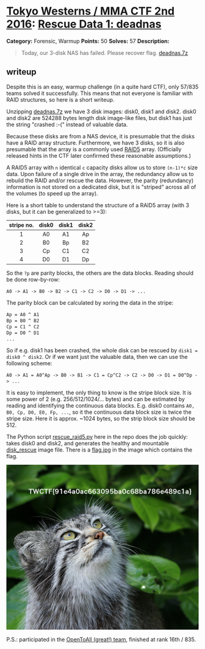 # [Tokyo Westerns / MMA CTF 2nd 2016](https://score.ctf.westerns.tokyo/): [Rescue Data 1: deadnas](https://score.ctf.westerns.tokyo/problems/5?locale=en)

**Category:** Forensic, Warmup
**Points:** 50
**Solves:** 57
**Description:**

> Today, our 3-disk NAS has failed. Please recover flag.
> [deadnas.7z](./deadnas.7z)


## writeup

Despite this is an easy, warmup challenge (in a quite hard CTF),
only 57/835 teams solved it successfully. This means that not
everyone is familiar with RAID structures, so here is a short writeup.

Unzipping [deadnas.7z](./deadnas.7z) we have 3 disk images:
disk0, disk1 and disk2. disk0 and disk2 are 524288 bytes length
disk image-like files, but disk1 has just the string "crashed :-("
instead of valuable data.

Because these disks are from a NAS device, it is presumable
that the disks have a RAID array structure. Furthermore,
we have 3 disks, so it is also presumable that the array
is a commonly used
[RAID5](https://en.wikipedia.org/wiki/Standard_RAID_levels#RAID_5)
array. (Officially released hints in the CTF later confirmed
these reasonable assumptions.)

A RAID5 array with `n` identical `c` capacity disks allow us to
store `(n-1)*c` size data. Upon failure of a single drive in the array, the
redundancy allow us to rebuild the RAID and/or rescue the data.
However, the parity (redundancy) information is not stored on
a dedicated disk, but it is "striped" across all of the volumes
(to speed up the array).

Here is a short table to understand the structure of a
RAID5 array (with 3 disks, but it can be generalized to >=3):

|stripe no.|disk0|disk1|disk2|
|:--------:|:---:|:---:|:---:|
|1         |A0   |A1   | Ap  |
|2         |B0   |Bp   | B2  |
|3         |Cp   |C1   | C2  |
|4         |D0   |D1   | Dp  |

So the `?p` are parity blocks, the others are the data blocks.
Reading should be done row-by-row:

```
A0 -> A1 -> B0 -> B2 -> C1 -> C2 -> D0 -> D1 -> ...
```

The parity block can be calculated by xoring the data in the
stripe:

```
Ap = A0 ^ A1
Bp = B0 ^ B2
Cp = C1 ^ C2
Dp = D0 ^ D1
...
```

So if e.g. disk1 has been crashed, the whole disk can be rescued
by `disk1 = disk0 ^ disk2`. Or if we want just the valuable data,
then we can use the following scheme:

```
A0 -> A1 = A0^Ap -> B0 -> B1 -> C1 = Cp^C2 -> C2 -> D0 -> D1 = D0^Dp -> ...
```

It is easy to implement, the only thing to know is the stripe block
size. It is some power of 2 (e.g. 256/512/1024/... bytes) and can be
estimated by reading and identifying the continuous data blocks.
E.g. disk0 contains `A0, B0, Cp, D0, E0, Fp, ...`, so it the
continuous data block size is twice the stripe size. Here it is
approx. ~1024 bytes, so the strip block size should be 512.

The Python script [rescue_raid5.py](./rescue_raid5.py) here in the repo
does the job quickly: takes disk0 and disk2, and generates the
healthy and mountable [disk_rescue](./disk_rescue) image file. There is a
[flag.jpg](./flag.jpg) in the image which contains the flag.

![flag.jpg](./flag.jpg)

P.S.: participated in the
[OpenToAll (great!) team](https://score.ctf.westerns.tokyo/teams/8?locale=en), finished at rank 16th / 835.

